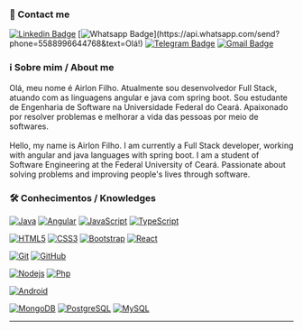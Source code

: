 ### 📲 Contact me

[![Linkedin Badge](https://img.shields.io/badge/-LinkedIn-blue?style=flat-square&logo=Linkedin&logoColor=white&link=https://www.linkedin.com/in/airlonfilho/)](https://www.linkedin.com/in/airlonfilho/)
[![Whatsapp Badge](https://img.shields.io/badge/-Whatsapp-4CA143?style=flat-square&labelColor=4CA143&logo=whatsapp&logoColor=white&link=https://api.whatsapp.com/send?phone=5588996644768&text=Olá!)](https://api.whatsapp.com/send?phone=5588996644768&text=Olá!)
[![Telegram Badge](https://img.shields.io/badge/-Telegram-1ca0f1?style=flat-square&labelColor=1ca0f1&logo=telegram&logoColor=white&link=https://t.me/phyrllo)](https://t.me/phyrllo)
[![Gmail Badge](https://img.shields.io/badge/-Gmail-c14438?style=flat-square&logo=Gmail&logoColor=white&link=mailto:airlonfilho@alu.ufc.br)](mailto:airlonfilho@alu.ufc.br)

### ℹ️ Sobre mim / About me
Olá, meu nome é Airlon Filho. Atualmente sou desenvolvedor Full Stack, atuando com as linguagens angular e java com spring boot. Sou estudante de Engenharia de Software na Universidade Federal do Ceará. Apaixonado por resolver problemas e melhorar a vida das pessoas por meio de softwares.
</br>
</br>
Hello, my name is Airlon Filho. I am currently a Full Stack developer, working with angular and java languages ​​with spring boot. I am a student of Software Engineering at the Federal University of Ceará. Passionate about solving problems and improving people's lives through software.

### 🛠 Conhecimentos / Knowledges

[![Java](https://img.shields.io/badge/-Java-red?style=flat-square&logo=Java&logoColor=white&link=https://www.linkedin.com/in/airlonfilho/)](https://www.linkedin.com/in/airlonfilho/)
[![Angular](https://img.shields.io/badge/-Angular-red?style=flat-square&logo=Angular&logoColor=white&link=https://www.linkedin.com/in/airlonfilho/)](https://www.linkedin.com/in/airlonfilho/)
[![JavaScript](https://img.shields.io/badge/-JavaScript-black?style=flat-square&logo=javascript&link=https://www.linkedin.com/in/airlonfilho/)](https://www.linkedin.com/in/airlonfilho/)
[![TypeScript](https://img.shields.io/badge/-TypeScript-blue?style=flat-square&logo=TypeScript&logoColor=white&link=https://www.linkedin.com/in/airlonfilho/)](https://www.linkedin.com/in/airlonfilho/)


[![HTML5](https://img.shields.io/badge/-HTML5-E34F26?style=flat-square&logo=html5&logoColor=white&link=https://www.linkedin.com/in/airlonfilho/)](https://www.linkedin.com/in/airlonfilho/)
[![CSS3](https://img.shields.io/badge/-CSS3-1572B6?style=flat-square&logo=css3&link=https://www.linkedin.com/in/airlonfilho/)](https://www.linkedin.com/in/airlonfilho/)
[![Bootstrap](https://img.shields.io/badge/-Bootstrap-563D7C?style=flat-square&logo=bootstrap&link=https://www.linkedin.com/in/airlonfilho/)](https://www.linkedin.com/in/airlonfilho/)
[![React](https://img.shields.io/badge/-React-black?style=flat-square&logo=react&link=https://www.linkedin.com/in/airlonfilho/)](https://www.linkedin.com/in/airlonfilho/)

[![Git](https://img.shields.io/badge/-Git-black?style=flat-square&logo=git&link=https://www.linkedin.com/in/airlonfilho/)](https://www.linkedin.com/in/airlonfilho/)
[![GitHub](https://img.shields.io/badge/-GitHub-181717?style=flat-square&logo=github&link=https://www.linkedin.com/in/airlonfilho/)](https://www.linkedin.com/in/airlonfilho/)

[![Nodejs](https://img.shields.io/badge/-Nodejs-black?style=flat-square&logo=Node.js&link=https://www.linkedin.com/in/airlonfilho/)](https://www.linkedin.com/in/airlonfilho/)
[![Php](https://img.shields.io/badge/-Php-black?style=flat-square&logo=Php&link=https://www.linkedin.com/in/airlonfilho/)](https://www.linkedin.com/in/airlonfilho/)

[![Android](https://img.shields.io/badge/-Android-green?style=flat-square&logo=Android&logoColor=white&link=https://www.linkedin.com/in/airlonfilho/)](https://www.linkedin.com/in/airlonfilho/)

[![MongoDB](https://img.shields.io/badge/-MongoDB-black?style=flat-square&logo=mongodb&link=https://www.linkedin.com/in/airlonfilho/)](https://www.linkedin.com/in/airlonfilho/)
[![PostgreSQL](https://img.shields.io/badge/-PostgreSQL-336791?style=flat-square&logo=postgresql&link=https://www.linkedin.com/in/airlonfilho/)](https://www.linkedin.com/in/airlonfilho/)
[![MySQL](https://img.shields.io/badge/-MySQL-black?style=flat-square&logo=mysql&link=https://www.linkedin.com/in/airlonfilho/)](https://www.linkedin.com/in/airlonfilho/)


---
